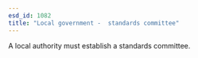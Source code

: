 ```yaml
---
esd_id: 1082
title: "Local government -  standards committee"
---
```


A local authority must establish a standards committee.

